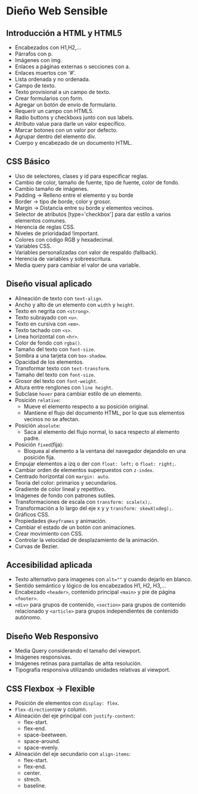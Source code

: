 # Dieño Web Sensible

## Introducción a HTML y HTML5
+ Encabezados con H1,H2,...
+ Párrafos con p.
+ Imágenes con img.
+ Enlaces a páginas externas o secciones con a. 
+ Enlaces muertos con '#'.
+ Lista ordenada y no ordenada.
+ Campo de texto.
+ Texto provisional a un campo de texto.
+ Crear formularios con form.
+ Agregar un botón de envío  de formulario.
+ Requerir un campo con HTML5.
+ Radio buttons y checkboxs junto con sus labels.
+ Atributo value para darle un valor específico.
+ Marcar botones con un valor por defecto.
+ Agrupar dentro del elemento div.
+ Cuerpo y encabezado de un documento HTML.


## CSS Básico

+ Uso de selectores, clases y id para especificar reglas.
+ Cambio de color, tamaño de fuente, tipo de fuente, color de fondo.
+ Cambio tamaño de imágenes.
+ Padding -> Relleno entre el elemento y su borde
+ Border -> tipo de borde, color y grosor.
+ Margin -> Distancia entre su borde y elementos vecinos.
+ Selector de atributos [type='checkbox'] para dar estilo a varios elementos comunes.
+ Herencia de reglas CSS.
+ Niveles de prioridadad !important.
+ Colores con código RGB y hexadecimal.
+ Variables CSS.
+ Variables personalizadas con valor de respaldo (fallback).
+ Herencia de variables y sobreescritura.
+ Media query para cambiar el valor de una variable.

## Diseño visual aplicado

+ Alineación de texto con `text-align`.
+ Ancho y alto de un elemento con `width` y `height`.
+ Texto en negrita con `<strong>`.
+ Texto subrayado con `<u>`.
+ Texto en cursiva con `<em>`.
+ Texto tachado con `<s>`.
+ Linea horizontal con `<hr>`. 
+ Color de fondo con `rgba()`.
+ Tamaño del texto con `font-size`.
+ Sombra a una tarjeta con `box-shadow`.
+ Opacidad de los elementos.
+ Transformar texto con `text-transform`. 
+ Tamaño del texto con `font-size`.
+ Grosor del texto con `font-weight`.
+ Altura entre renglones con `line height`.
+ Subclase `hover` para cambiar estilo de un elemento.
+ Posición `relative`:
    + Mueve el elemento respecto a su posición original.
    + Mantiene el flujo del documento HTML, por lo que
    sus elementos vecinos no se afectan.
+ Posición `absolute`:
    + Saca al elemento del flujo normal, lo saca
    respecto al elemento padre.
+ Posición `fixed`(fija):
    + Bloquea al elemento a la ventana del navegador dejandolo en una posición fija.
+ Empujar elementos a izq o der con `float: left;` o `float: right;`.
+ Cambiar orden de elementos superpuestos con `z-index`.
+ Centrado horizontal con `margin: auto`.
+ Teoria del color: primarios y secundarios.
+ Gradiente de color lineal y repetitivo.
+ Imágenes de fondo con patrones sutiles.
+ Transformaciones de escala con `transform: scale(x);`.
+ Transformación a lo largo del eje x y y `transform: skewX(xdeg);`.
+ Gráficos CSS.
+ Propiedades `@keyframes` y animación.
+ Cambiar el estado de un botón con animaciones.
+ Crear movimiento con CSS.
+ Controlar la velocidad de desplazamiento de la animación.
+ Curvas de Bezier.

## Accesibilidad aplicada

+ Texto alternativo para imagenes con `alt=""` y cuando dejarlo en blanco.
+ Sentido semántico y lógico de los encabezados H1, H2, H3,...
+ Encabezado `<header>`, contenido principal `<main>` y pie de página `<footer>`.
+ `<div>` para grupos de contenido, `<section>` para grupos de contenido relacionado y
`<article>` para grupos independientes de contenido autónomo.

## Diseño Web Responsivo
+ Media Query considerando el tamaño del viewport.
+ Imágenes responsivas.
+ Imágenes retinas para pantallas de añta resolución.
+ Tipografía responsiva utilizando unidades relativas al viewport.

## CSS Flexbox -> Flexible
+ Posición de elementos con `display: flex`.
+ `Flex-direction`row y column.
+ Alineación del eje principal con `justify-content`:
    + flex-start.
    + flex-end.
    + space-beetween.
    + space-around.
    + space-evenly.
+ Alineación del eje secundario con `align-items`:
    + flex-start.
    + flex-end.
    + center.
    + strech.
    + baseline.


